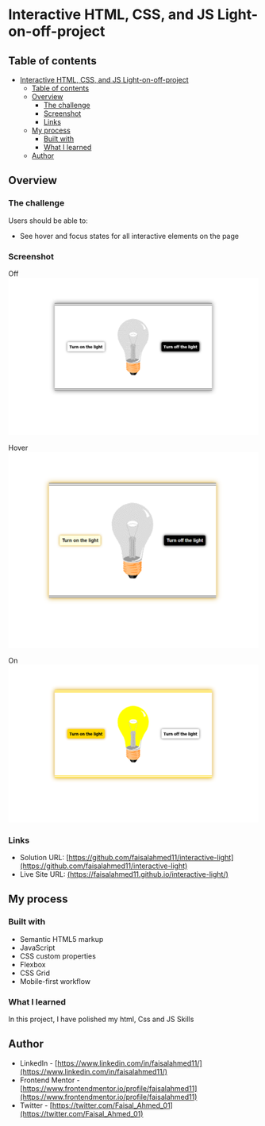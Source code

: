 # Interactive HTML, CSS, and JS Light-on-off-project



## Table of contents

- [Interactive HTML, CSS, and JS Light-on-off-project](#interactive-html-css-and-js-light-on-off-project)
  - [Table of contents](#table-of-contents)
  - [Overview](#overview)
    - [The challenge](#the-challenge)
    - [Screenshot](#screenshot)
    - [Links](#links)
  - [My process](#my-process)
    - [Built with](#built-with)
    - [What I learned](#what-i-learned)
  - [Author](#author)

## Overview

### The challenge

Users should be able to:

- See hover and focus states for all interactive elements on the page

### Screenshot

Off
![](./assets/screenshots/light-off.png)

Hover
![](./assets/screenshots/light-hover.png)

On
![](./assets/screenshots/light-on.png)

### Links

- Solution URL: [https://github.com/faisalahmed11/interactive-light](https://github.com/faisalahmed11/interactive-light)
- Live Site URL: [(https://faisalahmed11.github.io/interactive-light/)](https://faisalahmed11.github.io/interactive-light/)

## My process

### Built with

- Semantic HTML5 markup
- JavaScript
- CSS custom properties
- Flexbox
- CSS Grid
- Mobile-first workflow

### What I learned

In this project, I have polished my html, Css and JS Skills

## Author

- LinkedIn - [https://www.linkedin.com/in/faisalahmed11/](https://www.linkedin.com/in/faisalahmed11/)
- Frontend Mentor - [https://www.frontendmentor.io/profile/faisalahmed11](https://www.frontendmentor.io/profile/faisalahmed11)
- Twitter - [https://twitter.com/Faisal_Ahmed_01](https://twitter.com/Faisal_Ahmed_01)
